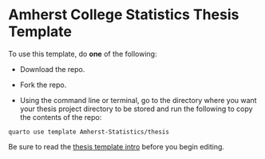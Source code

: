 # Amherst College Statistics Thesis Template

To use this template, do **one** of the following:

-   Download the repo.

-   Fork the repo.

-   Using the command line or terminal, go to the directory where you want your thesis project directory to be stored and run the following to copy the contents of the repo:

```         
quarto use template Amherst-Statistics/thesis
```

Be sure to read the [thesis template intro](https://github.com/Amherst-Statistics/thesis/blob/main/_thesis-template-intro/thesis-template-intro.pdf) before you begin editing.
